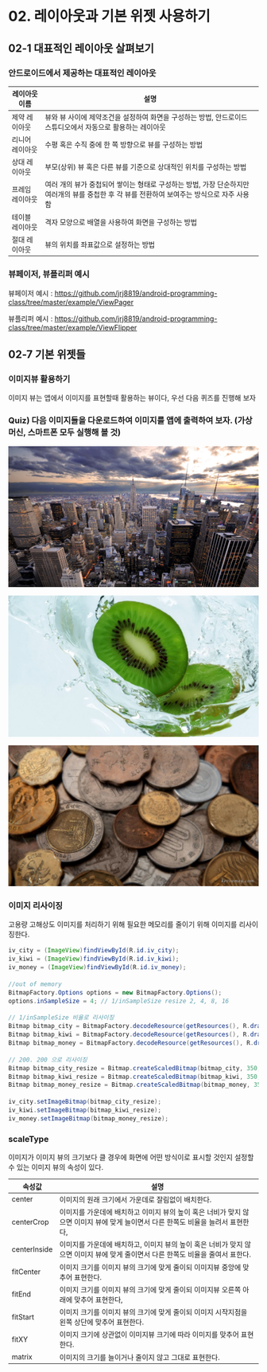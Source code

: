 # 02. 레이아웃과 기본 위젯 사용하기

## 02-1 대표적인 레이아웃 살펴보기

### 안드로이드에서 제공하는 대표적인 레이아웃

| 레이아웃 이름   | 설명                                                         |
| --------------- | ------------------------------------------------------------ |
| 제약 레이아웃   | 뷰와 뷰 사이에 제약조건을 설정하여 화면을 구성하는 방법, 안드로이드 스튜디오에서 자동으로 활용하는 레이아웃 |
| 리니어 레이아웃 | 수평 혹은 수직 중에 한 쪽 방향으로 뷰를 구성하는 방법        |
| 상대 레이아웃   | 부모(상위) 뷰 혹은 다른 뷰를 기준으로 상대적인 위치를 구성하는 방법 |
| 프레임 레이아웃 | 여러 개의 뷰가 중첩되어 쌓이는 형태로 구성하는 방법, 가장 단순하지만 여러개의 뷰를 중첩한 후 각 뷰를 전환하여 보여주는 방식으로 자주 사용함 |
| 테이블 레이아웃 | 격자 모양으로 배열을 사용하여 화면을 구성하는 방법           |
| 절대 레이아웃   | 뷰의 위치를 좌표값으로 설정하는 방법                         |



### 뷰페이저, 뷰플리퍼 예시

뷰페이저 예시 : https://github.com/jrj8819/android-programming-class/tree/master/example/ViewPager

뷰플리퍼 예시 : https://github.com/jrj8819/android-programming-class/tree/master/example/ViewFlipper



## 02-7 기본 위젯들

### 이미지뷰 활용하기

이미지 뷰는 앱에서 이미지를 표현할때 활용하는 뷰이다, 우선 다음 퀴즈를 진행해 보자



### Quiz) 다음 이미지들을 다운로드하여 이미지를 앱에 출력하여 보자. (가상머신, 스마트폰 모두 실행해 볼 것)

![](./img/city.jpg)

![](./img/kiwi.jpg)

![](./img/money.jpg)



### 이미지 리사이징

고용량 고해상도 이미지를 처리하기 위해 필요한 메모리를 줄이기 위해 이미지를 리사이징한다.

```java
iv_city = (ImageView)findViewById(R.id.iv_city);
iv_kiwi = (ImageView)findViewById(R.id.iv_kiwi);
iv_money = (ImageView)findViewById(R.id.iv_money);

//out of memory
BitmapFactory.Options options = new BitmapFactory.Options();
options.inSampleSize = 4; // 1/inSampleSize resize 2, 4, 8, 16

// 1/inSampleSize 비율로 리사이징
Bitmap bitmap_city = BitmapFactory.decodeResource(getResources(), R.drawable.city, options);
Bitmap bitmap_kiwi = BitmapFactory.decodeResource(getResources(), R.drawable.kiwi, options);
Bitmap bitmap_money = BitmapFactory.decodeResource(getResources(), R.drawable.money, options);

// 200. 200 으로 리사이징
Bitmap bitmap_city_resize = Bitmap.createScaledBitmap(bitmap_city, 350, 200, true);
Bitmap bitmap_kiwi_resize = Bitmap.createScaledBitmap(bitmap_kiwi, 350, 200, true);
Bitmap bitmap_money_resize = Bitmap.createScaledBitmap(bitmap_money, 350, 200, true);

iv_city.setImageBitmap(bitmap_city_resize);
iv_kiwi.setImageBitmap(bitmap_kiwi_resize);
iv_money.setImageBitmap(bitmap_money_resize);
```



### scaleType

이미지가 이미지 뷰의 크기보다 클 경우에 화면에 어떤 방식이로 표시할 것인지 설정할 수 있는 이미지 뷰의 속성이 있다.

| 속성값       | 설명                                                         |
| ------------ | ------------------------------------------------------------ |
| center       | 이미지의 원래 크기에서 가운데로 잘림없이 배치한다.           |
| centerCrop   | 이미지를 가운데에 배치하고 이미지 뷰의 높이 혹은 너비가 맞지 않으면 이미지 뷰에 맞게 늘이면서 다른 한쪽도 비율을 늘려서 표현한다, |
| centerInside | 이미지를 가운데에 배치하고, 이미지 뷰의 높이 혹은 너비가 맞지 않으면 이미지 뷰에 맞게 줄이면서 다른 한쪽도 비율을 줄여서 표한다. |
| fitCenter    | 이미지 크기를 이미지 뷰의 크기에 맞게 줄이되 이미지뷰 중앙에 맞추어 표현한다. |
| fitEnd       | 이미지 크기를 이미지 뷰의 크기에 맞게 줄이되 이미지뷰 오른쪽 아래에 맞추어 표현한다, |
| fitStart     | 이미지 크기를 이미지 뷰의 크기에 맞게 줄이되 이미지 시작지점을 왼쪽 상단에 맞추어 표현한다. |
| fitXY        | 이미지 크기에 상관없이 이미지뷰 크기에 따라 이미지를 맞추어 표현한다. |
| matrix       | 이미지의 크기를 늘이거나 줄이지 않고 그대로 표현한다.        |



